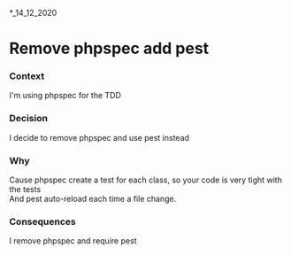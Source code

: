 *_14_12_2020

# Remove phpspec add pest

### Context

I'm using phpspec for the TDD

### Decision

I decide to remove phpspec and use pest instead 

### Why

Cause phpspec create a test for each class, so your code is very tight with the tests  
And pest auto-reload each time a file change. 

### Consequences 

I remove phpspec and require pest